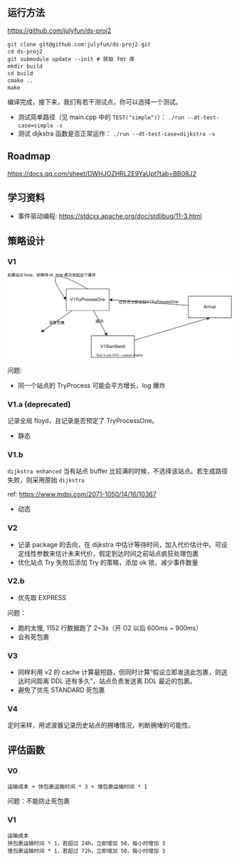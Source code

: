## 运行方法

https://github.com/julyfun/ds-proj2

```
git clone git@github.com:julyfun/ds-proj2.git
cd ds-proj2
git submodule update --init # 获取 fmt 库
mkdir build
cd build
cmake ..
make
```

编译完成，接下来，我们有若干测试点，你可以选择一个测试。

- 测试简单路径（见 main.cpp 中的 `TEST("simple")`）： `./run --dt-test-case=simple -s`
- 测试 dijkstra 函数是否正常运作： `./run --dt-test-case=dijkstra -s`

## Roadmap

https://docs.qq.com/sheet/DWHJOZHRLZE9YaUpt?tab=BB08J2

## 学习资料

- 事件驱动编程: https://stdcxx.apache.org/doc/stdlibug/11-3.html

## 策略设计

### V1

![](doc/img/v1.svg)

问题:

- 同一个站点的 TryProcess 可能会平方增长，log 爆炸

### V1.a (deprecated)

记录全局 floyd，且记录是否预定了 TryProcessOne。

- 静态

### V1.b

`dijkstra enhanced` 当有站点 buffer 比较满的时候，不选择该站点。若生成路径失败，则采用原始 `dijkstra`

ref: https://www.mdpi.com/2071-1050/14/16/10367

- 动态

### V2

- 记录 package 的去向，在 dijkstra 中估计等待时间，加入代价估计中。可设定线性参数来估计未来代价，假定到达时间之前站点疯狂处理包裹
- 优化站点 Try 失败后添加 Try 的策略，添加 ok 锁，减少事件数量

### V2.b

- 优先取 EXPRESS

问题：

- 跑的太慢, 1152 行数据跑了 2~3s（开 O2 以后 600ms ~ 900ms）
- 会有死包裹

### V3

- 同样利用 v2 的 cache 计算最短路，但同时计算“假设立即发送此包裹，则送达时间距离 DDL 还有多久”，站点负责发送离 DDL 最近的包裹。
- 避免了优先 STANDARD 死包裹

### V4

定时采样，用滤波器记录历史站点的拥堵情况，判断拥堵的可能性。

## 评估函数

### V0

```
运输成本 + 快包裹运输时间 * 3 + 慢包裹运输时间 * 1
```

问题：不能防止死包裹

### V1

```
运输成本
快包裹运输时间 * 1，若超过 24h，立即增加 50，每小时增加 3
慢包裹运输时间 * 1，若超过 72h，立即增加 50，每小时增加 3
```
